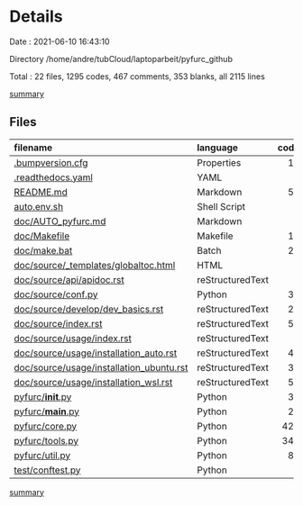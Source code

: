 # Details

Date : 2021-06-10 16:43:10

Directory /home/andre/tubCloud/laptoparbeit/pyfurc_github

Total : 22 files,  1295 codes, 467 comments, 353 blanks, all 2115 lines

[summary](results.md)

## Files
| filename | language | code | comment | blank | total |
| :--- | :--- | ---: | ---: | ---: | ---: |
| [.bumpversion.cfg](/.bumpversion.cfg) | Properties | 11 | 0 | 4 | 15 |
| [.readthedocs.yaml](/.readthedocs.yaml) | YAML | 3 | 0 | 0 | 3 |
| [README.md](/README.md) | Markdown | 50 | 315 | 25 | 390 |
| [auto.env.sh](/auto.env.sh) | Shell Script | 4 | 9 | 1 | 14 |
| [doc/AUTO_pyfurc.md](/doc/AUTO_pyfurc.md) | Markdown | 0 | 0 | 1 | 1 |
| [doc/Makefile](/doc/Makefile) | Makefile | 12 | 7 | 5 | 24 |
| [doc/make.bat](/doc/make.bat) | Batch | 27 | 0 | 9 | 36 |
| [doc/source/_templates/globaltoc.html](/doc/source/_templates/globaltoc.html) | HTML | 2 | 0 | 0 | 2 |
| [doc/source/api/apidoc.rst](/doc/source/api/apidoc.rst) | reStructuredText | 4 | 1 | 0 | 5 |
| [doc/source/conf.py](/doc/source/conf.py) | Python | 37 | 29 | 22 | 88 |
| [doc/source/develop/dev_basics.rst](/doc/source/develop/dev_basics.rst) | reStructuredText | 22 | 0 | 4 | 26 |
| [doc/source/index.rst](/doc/source/index.rst) | reStructuredText | 59 | 2 | 28 | 89 |
| [doc/source/usage/index.rst](/doc/source/usage/index.rst) | reStructuredText | 6 | 1 | 1 | 8 |
| [doc/source/usage/installation_auto.rst](/doc/source/usage/installation_auto.rst) | reStructuredText | 47 | 34 | 61 | 142 |
| [doc/source/usage/installation_ubuntu.rst](/doc/source/usage/installation_ubuntu.rst) | reStructuredText | 39 | 4 | 24 | 67 |
| [doc/source/usage/installation_wsl.rst](/doc/source/usage/installation_wsl.rst) | reStructuredText | 57 | 8 | 27 | 92 |
| [pyfurc/__init__.py](/pyfurc/__init__.py) | Python | 33 | 1 | 5 | 39 |
| [pyfurc/__main__.py](/pyfurc/__main__.py) | Python | 21 | 0 | 3 | 24 |
| [pyfurc/core.py](/pyfurc/core.py) | Python | 423 | 34 | 49 | 506 |
| [pyfurc/tools.py](/pyfurc/tools.py) | Python | 340 | 8 | 63 | 411 |
| [pyfurc/util.py](/pyfurc/util.py) | Python | 89 | 13 | 19 | 121 |
| [test/conftest.py](/test/conftest.py) | Python | 9 | 1 | 2 | 12 |

[summary](results.md)